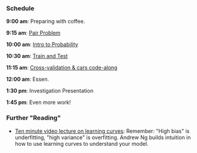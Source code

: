 ### Schedule

**9:00 am**: Preparing with coffee.

**9:15 am**: [Pair Problem](pair.md)

**10:00 am**: [Intro to Probability](intro_to_probability.ipynb)

**10:30 am**: [Train and Test](train_and_test.pdf)

**11:15 am**: [Cross-validation & cars code-along](regress_cross_validate.ipynb)

**12:00 am**: Essen.

**1:30 pm**: Investigation Presentation

**1:45 pm**: Even more work!


### Further "Reading"

 * [Ten minute video lecture on learning curves](https://www.youtube.com/watch?v=g4XluwGYPaA): Remember: "High bias" is underfitting, "high variance" is overfitting. Andrew Ng builds intuition in how to use learning curves to understand your model.
